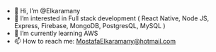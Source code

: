 - 👋 Hi, I’m @Elkaramany
- 👀 I’m interested in Full stack development ( React Native, Node JS, Express, Firebase, MongoDB, PostgresQL, MySQL )
- 🌱 I’m currently learning AWS
- 📫 How to reach me: MostafaElkaramany@hotmail.com

<!---
Elkaramany/Elkaramany is a ✨ special ✨ repository because its `README.md` (this file) appears on your GitHub profile.
You can click the Preview link to take a look at your changes.
--->
